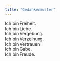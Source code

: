 ```yaml
---
title: "Gedankenmuster"
---
```


Ich bin Freiheit.\
Ich bin Liebe.\
Ich bin Vergebung.\
Ich bin Verzeihung.\
Ich bin Vertrauen.\
Ich bin Gabe.\
Ich bin Freude.